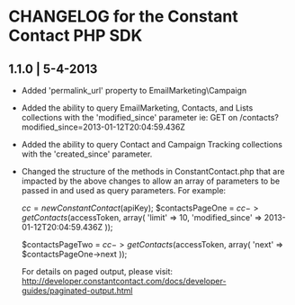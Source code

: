 CHANGELOG for the Constant Contact PHP SDK
=====================================

1.1.0 | 5-4-2013
------------------

* Added 'permalink_url' property to EmailMarketing\Campaign 
* Added the ability to query EmailMarketing, Contacts, and Lists collections with the 'modified_since' parameter
    ie: GET on /contacts?modified_since=2013-01-12T20:04:59.436Z
* Added the ability to query Contact and Campaign Tracking collections with the 'created_since' parameter.
* Changed the structure of the methods in ConstantContact.php that are impacted by the above changes to 
    allow an array of parameters to be passed in and used as query parameters. For example:

    $cc = new ConstantContact($apiKey);
    $contactsPageOne = $cc->getContacts($accessToken, array(
        'limit' => 10,
        'modified_since' => 2013-01-12T20:04:59.436Z 
    ));

    $contactsPageTwo = $cc->getContacts($accessToken, array(
        'next' => $contactsPageOne->next
    ));

    For details on paged output, please visit: http://developer.constantcontact.com/docs/developer-guides/paginated-output.html